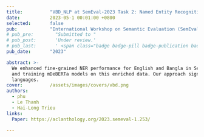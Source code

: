 ```yaml
---
title:          "VBD_NLP at SemEval-2023 Task 2: Named Entity Recognition Systems Enhanced by BabelNet and Wikipediae"
date:           2023-05-1 00:01:00 +0800
selected:       false
pub:            "International Workshop on Semantic Evaluation (SemEval)"
# pub_pre:        "Submitted to "
# pub_post:       'Under review.'
# pub_last:       ' <span class="badge badge-pill badge-publication badge-success">Spotlight</span>'
pub_date:       "2023"

abstract: >-
  We enhanced fine-grained NER performance for English and Bangla in SemEval-2023 by augmenting limited training data using BabelNet and Wikipedia redirections,
  and training mDeBERTa models on this enriched data. Our approach significantly outperformed baseline systems, achieving notable macro-F1 improvements in both 
  languages.
cover:          /assets/images/covers/vbd.png
authors:
  - phu
  - Le Thanh
  - Hai-Long Trieu
links:
  Paper: https://aclanthology.org/2023.semeval-1.253/
  
---
```


